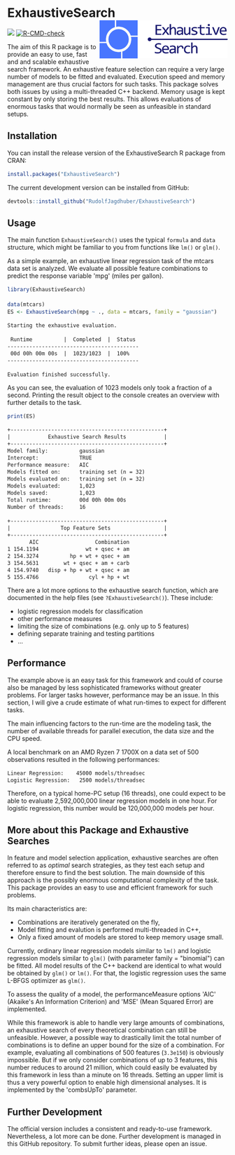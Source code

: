 
# ExhaustiveSearch <img src="man/figures/logo.svg" align="right" height = 87/>

<!-- badges: start -->
[![](https://www.r-pkg.org/badges/version/ExhaustiveSearch?color=blue)](https://cran.r-project.org/package=ExhaustiveSearch)
[![R-CMD-check](https://github.com/RudolfJagdhuber/ExhaustiveSearch/workflows/R-CMD-check/badge.svg)](https://github.com/RudolfJagdhuber/ExhaustiveSearch/actions)
<!-- badges: end -->

The aim of this R package is to provide an easy to use, fast and and scalable 
exhaustive search framework. An exhaustive feature selection can require
a very large number of models to be fitted and evaluated. Execution speed and 
memory management are thus crucial factors for such tasks. This package solves 
both issues by using a multi-threaded C++ backend. Memory usage is kept constant
by only storing the best results. This allows evaluations of enormous tasks 
that would normally be seen as unfeasible in standard setups.

## Installation

You can install the release version of the ExhaustiveSearch R package from CRAN:
``` r
install.packages("ExhaustiveSearch")
```

The current development version can be installed from GitHub:
``` r
devtools::install_github("RudolfJagdhuber/ExhaustiveSearch")
```

## Usage

The main function `ExhaustiveSearch()` uses the typical `formula` and `data`
structure, which might be familiar to you from functions like `lm()` or `glm()`. 

As a simple example, an exhaustive linear regression task of the mtcars data set
is analyzed. We evaluate all possible feature combinations to predict the 
response variable 'mpg' (miles per gallon).
``` r
library(ExhaustiveSearch)

data(mtcars)
ES <- ExhaustiveSearch(mpg ~ ., data = mtcars, family = "gaussian")
```
```
Starting the exhaustive evaluation.

 Runtime          |  Completed  |  Status
------------------------------------------
 00d 00h 00m 00s  |  1023/1023  |  100%
------------------------------------------

Evaluation finished successfully.
```
As you can see, the evaluation of 1023 models only took a fraction of a second. 
Printing the result object to the console creates an overview with further 
details to the task.
``` r
print(ES)
```
```
+-------------------------------------------------+
|            Exhaustive Search Results            |
+-------------------------------------------------+
Model family:          gaussian 
Intercept:             TRUE 
Performance measure:   AIC 
Models fitted on:      training set (n = 32)
Models evaluated on:   training set (n = 32)
Models evaluated:      1,023  
Models saved:          1,023 
Total runtime:         00d 00h 00m 00s 
Number of threads:     16 

+-------------------------------------------------+
|                Top Feature Sets                 |
+-------------------------------------------------+
       AIC                  Combination
1 154.1194               wt + qsec + am
2 154.3274          hp + wt + qsec + am
3 154.5631        wt + qsec + am + carb
4 154.9740   disp + hp + wt + qsec + am
5 155.4766                cyl + hp + wt 
```
There are a lot more options to the exhaustive search function, which are 
documented in the help files (see `?ExhaustiveSearch()`). These include:

* logistic regression models for classification
* other performance measures
* limiting the size of combinations (e.g. only up to 5 features)
* defining separate training and testing partitions
* ...


## Performance
The example above is an easy task for this framework and could of course also
be managed by less sophisticated frameworks without greater problems. For larger
tasks however, performance may be an issue. In this section, I will give a crude
estimate of what run-times to expect for different tasks.

The main influencing factors to the run-time are the modeling task, the number
of available threads for parallel execution, the data size and the CPU speed. 

A local benchmark on an AMD Ryzen 7 1700X on a data set of 500 observations
resulted in the following performances:
```
Linear Regression:    45000 models/threadsec
Logistic Regression:   2500 models/threadsec
```
Therefore, on a typical home-PC setup (16 threads), one could expect to be able
to evaluate 2,592,000,000 linear regression models in one hour. For logistic
regression, this number would be 120,000,000 models per hour.

## More about this Package and Exhaustive Searches
In feature and model selection application, exhaustive searches are often 
referred to as *optimal* search strategies, as they test each setup and 
therefore ensure to find the best solution. The main downside of this approach 
is the possibly enormous computational complexity of the task. This package 
provides an easy to use and efficient framework for such problems.

Its main characteristics are:

* Combinations are iteratively generated on the fly,
* Model fitting and evalution is performed multi-threaded in C++,
* Only a fixed amount of models are stored to keep memory usage small.

Currently, ordinary linear regression models similar to `lm()` and logistic 
regression models similar to `glm()` (with parameter family = "binomial") can 
be fitted. All model results of the C++ backend are identical to what would be 
obtained by `glm()` or `lm()`. For that, the logistic regression uses the same 
L-BFGS optimizer as `glm()`.

To assess the quality of a model, the performanceMeasure options 'AIC' (Akaike's
An Information Criterion) and 'MSE' (Mean Squared Error) are implemented.

While this framework is able to handle very large amounts of combinations, an 
exhaustive search of every theoretical combination can still be unfeasible. 
However, a possible way to drastically limit the total number of combinations 
is to define an upper bound for the size of a combination. For example, 
evaluating all combinations of 500 features (`3.3e150`) is obviously 
impossible. But if we only consider combinations of up to 3 features, this 
number reduces to around 21 million, which could easily be evaluated by this 
framework in less than a minute on 16 threads. Setting an upper limit is thus a 
very powerful option to enable high dimensional analyses. It is implemented by 
the 'combsUpTo' parameter.

## Further Development

The official version includes a consistent and ready-to-use framework. 
Nevertheless, a lot more can be done. Further development is managed in this 
GitHub repository. To submit further ideas, please open an issue.
